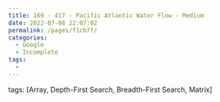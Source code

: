 ```yaml
---
title: 169 - 417 - Pacific Atlantic Water Flow - Medium
date: 2022-07-08 22:07:02
permalink: /pages/f1cb7f/
categories:
  - Google
  - Incomplete
tags:
  - 
---
```

tags: [Array, Depth-First Search, Breadth-First Search, Matrix]